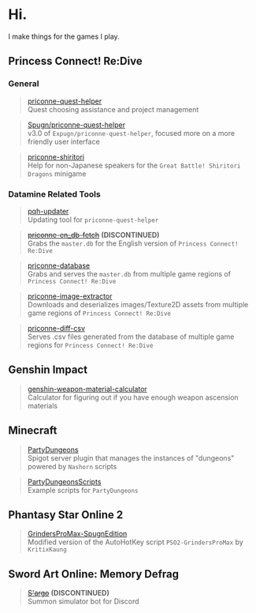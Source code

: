 # Hi.
I make things for the games I play.

## Princess Connect! Re:Dive
### General
> [priconne-quest-helper](https://github.com/Expugn/priconne-quest-helper)<br>
Quest choosing assistance and project management

> [Spugn/priconne-quest-helper](https://github.com/Spugn/priconne-quest-helper)<br>
v3.0 of `Expugn/priconne-quest-helper`, focused more on a more friendly user interface

> [priconne-shiritori](https://github.com/Expugn/priconne-shiritori)<br>
Help for non-Japanese speakers for the `Great Battle! Shiritori Dragons` minigame

### Datamine Related Tools
> [pqh-updater](https://github.com/Expugn/pqh-updater)<br>
Updating tool for `priconne-quest-helper`

> ~~[priconne-en_db-fetch](https://github.com/Expugn/priconne-en_db-fetch)~~ **(DISCONTINUED)**<br>
Grabs the `master.db` for the English version of `Princess Connect! Re:Dive`

> [priconne-database](https://github.com/Expugn/priconne-database)<br>
Grabs and serves the `master.db` from multiple game regions of `Princess Connect! Re:Dive`

> [priconne-image-extractor](https://github.com/Expugn/priconne-image-extractor)<br>
Downloads and deserializes images/Texture2D assets from multiple game regions of `Princess Connect! Re:Dive`

> [priconne-diff-csv](https://github.com/Expugn/priconne-diff-csv)<br>
Serves .csv files generated from the database of multiple game regions for `Princess Connect! Re:Dive`

## Genshin Impact
> [genshin-weapon-material-calculator](https://github.com/Expugn/genshin-weapon-material-calculator)<br>
Calculator for figuring out if you have enough weapon ascension materials

## Minecraft
> [PartyDungeons](https://github.com/Expugn/PartyDungeons)<br>
Spigot server plugin that manages the instances of "dungeons" powered by `Nashorn` scripts

> [PartyDungeonsScripts](https://github.com/Expugn/PartyDungeonsScripts)<br>
Example scripts for `PartyDungeons`

## Phantasy Star Online 2
> [GrindersProMax-SpugnEdition](https://github.com/Expugn/GrindersProMax-SpugnEdition)<br>
Modified version of the AutoHotKey script `PSO2-GrindersProMax` by `KritixKaung`

## Sword Art Online: Memory Defrag
> ~~[S'argo](https://github.com/Expugn/S-argo)~~ **(DISCONTINUED)**<br>
Summon simulator bot for Discord
